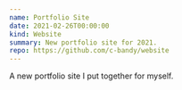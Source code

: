```yaml
---
name: Portfolio Site
date: 2021-02-26T00:00:00
kind: Website
summary: New portfolio site for 2021.
repo: https://github.com/c-bandy/website
---
```


<script context="module">
  import { load } from "./_load"
  export const load
</script>

A new portfolio site I put together for myself.
